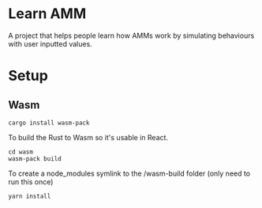 # Learn AMM

A project that helps people learn how AMMs work by simulating behaviours with user inputted values.

# Setup

## Wasm

```
cargo install wasm-pack
```

To build the Rust to Wasm so it's usable in React. 
```
cd wasm
wasm-pack build
```

To create a node_modules symlink to the /wasm-build folder (only need to run this once)
```
yarn install
```